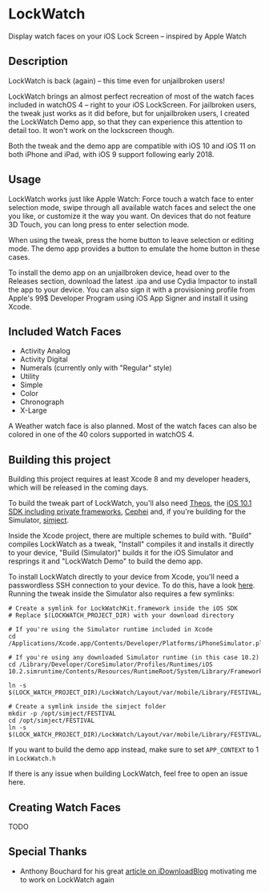 #  LockWatch

Display watch faces on your iOS Lock Screen – inspired by Apple Watch

## Description

LockWatch is back (again) – this time even for unjailbroken users!

LockWatch brings an almost perfect recreation of most of the watch faces included in watchOS 4 – right to your iOS LockScreen.
For jailbroken users, the tweak just works as it did before, but for unjailbroken users, I created the LockWatch Demo app, so that they can experience this attention to detail too. It won't work on the lockscreen though.

Both the tweak and the demo app are compatible with iOS 10 and iOS 11 on both iPhone and iPad, with iOS 9 support following early 2018.

## Usage

LockWatch works just like Apple Watch: Force touch a watch face to enter selection mode, swipe through all available watch faces and select the one you like, or customize it the way you want. On devices that do not feature 3D Touch, you can long press to enter selection mode.

When using the tweak, press the home button to leave selection or editing mode. The demo app provides a button to emulate the home button in these cases.

To install the demo app on an unjailbroken device, head over to the Releases section, download the latest .ipa and use Cydia Impactor to install the app to your device. You can also sign it with a provisioning profile from Apple's 99$ Developer Program using iOS App Signer and install it using Xcode.

## Included Watch Faces

* Activity Analog
* Activity Digital
* Numerals (currently only with "Regular" style)
* Utility
* Simple
* Color
* Chronograph
* X-Large

A Weather watch face is also planned.
Most of the watch faces can also be colored in one of the 40 colors supported in watchOS 4.

## Building this project

Building this project requires at least Xcode 8 and my developer headers, which will be released in the coming days.

To build the tweak part of LockWatch, you'll also need [Theos](https://github.com/theos/theos), the [iOS 10.1 SDK including private frameworks](https://github.com/theos/sdks), [Cephei](https://github.com/hbang/libcephei) and, if you're building for the Simulator, [simject](https://github.com/angelXwind/simject).

Inside the Xcode project, there are multiple schemes to build with. "Build" compiles LockWatch as a tweak, "Install" compiles it and installs it directly to your device, "Build (Simulator)" builds it for the iOS Simulator and resprings it and "LockWatch Demo" to build the demo app.

To install LockWatch directly to your device from Xcode, you'll need a passwordless SSH connection to your device. To do this, have a look [here](https://help.ubuntu.com/community/iphone%20passwordless%20access). Running the tweak inside the Simulator also requires a few symlinks:

```
# Create a symlink for LockWatchKit.framework inside the iOS SDK
# Replace $(LOCKWATCH_PROJECT_DIR) with your download directory

# If you're using the Simulator runtime included in Xcode
cd /Applications/Xcode.app/Contents/Developer/Platforms/iPhoneSimulator.platform/Developer/SDKs/iPhoneSimulator.sdk/System/Library/Frameworks

# If you're using any downloaded Simulator runtime (in this case 10.2)
cd /Library/Developer/CoreSimulator/Profiles/Runtimes/iOS 10.2.simruntime/Contents/Resources/RuntimeRoot/System/Library/Frameworks

ln -s $(LOCK_WATCH_PROJECT_DIR)/LockWatch/Layout/var/mobile/Library/FESTIVAL/LockWatch/LockWatchKit.framework

# Create a symlink inside the simject folder
mkdir -p /opt/simject/FESTIVAL
cd /opt/simject/FESTIVAL
ln -s $(LOCK_WATCH_PROJECT_DIR)/LockWatch/Layout/var/mobile/Library/FESTIVAL/LockWatch

```

If you want to build the demo app instead, make sure to set `APP_CONTEXT` to 1 in `LockWatch.h`

If there is any issue when building LockWatch, feel free to open an issue here.

## Creating Watch Faces

TODO

## Special Thanks

* Anthony Bouchard for his great [article on iDownloadBlog](http://www.idownloadblog.com/2017/12/06/lockwatch/) motivating me to work on LockWatch again
